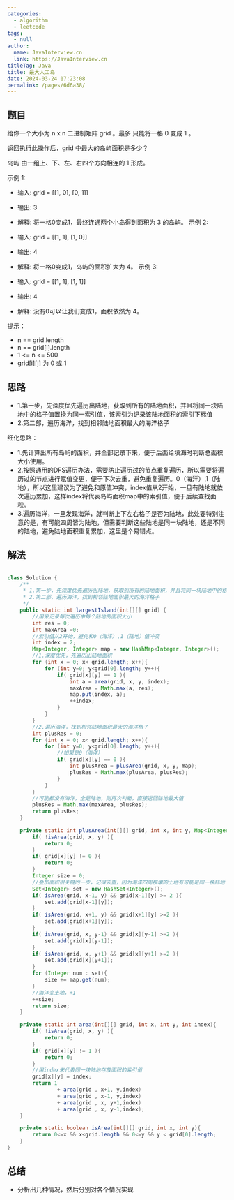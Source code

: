 ```yaml
---
categories: 
  - algorithm
  - leetcode
tags: 
  - null
author: 
  name: JavaInterview.cn
  link: https://JavaInterview.cn
titleTag: Java
title: 最大人工岛
date: 2024-03-24 17:23:08
permalink: /pages/6d6a38/
---
```



## 题目

给你一个大小为 n x n 二进制矩阵 grid 。最多 只能将一格 0 变成 1 。

返回执行此操作后，grid 中最大的岛屿面积是多少？

岛屿 由一组上、下、左、右四个方向相连的 1 形成。



示例 1:

* 输入: grid = [[1, 0], [0, 1]]
* 输出: 3
* 解释: 将一格0变成1，最终连通两个小岛得到面积为 3 的岛屿。
示例 2:

* 输入: grid = [[1, 1], [1, 0]]
* 输出: 4
* 解释: 将一格0变成1，岛屿的面积扩大为 4。
示例 3:

* 输入: grid = [[1, 1], [1, 1]]
* 输出: 4
* 解释: 没有0可以让我们变成1，面积依然为 4。


提示：

* n == grid.length
* n == grid[i].length
* 1 <= n <= 500
* grid[i][j] 为 0 或 1

## 思路

* 1.第一步，先深度优先遍历出陆地，获取到所有的陆地面积，并且将同一块陆地中的格子值置换为同一索引值，该索引为记录该陆地面积的索引下标值
* 2.第二部，遍历海洋，找到相邻陆地面积最大的海洋格子

细化思路：
* 1.先计算出所有岛屿的面积，并全部记录下来，便于后面给填海时判断总面积大小使用。
* 2.按照通用的DFS遍历办法，需要防止遍历过的节点重复遍历，所以需要将遍历过的节点进行赋值变更，便于下次去重，避免重复遍历。0（海洋）,1（陆地），所以这里建议为了避免和原值冲突，index值从2开始，一旦有陆地就依次遍历累加，这样index将代表岛屿面积map中的索引值，便于后续查找面积。
* 3.遍历海洋，一旦发现海洋，就判断上下左右格子是否为陆地，此处要特别注意的是，有可能四周皆为陆地，但需要判断这些陆地是同一块陆地，还是不同的陆地，避免陆地面积重复累加，这里是个易错点。
 

## 解法
```java

class Solution {
    /**
     * 1.第一步，先深度优先遍历出陆地，获取到所有的陆地面积，并且将同一块陆地中的格子值置换为同一索引值，该索引为记录该陆地面积的索引下标值
     * 2.第二部，遍历海洋，找到相邻陆地面积最大的海洋格子
     */
    public static int largestIsland(int[][] grid) {
        //用来记录每次遍历中每个陆地的面积大小
        int res = 0;
        int maxArea =0;
        //索引值从2开始，避免和0（海洋）,1（陆地）值冲突
        int index = 2;
        Map<Integer, Integer> map = new HashMap<Integer, Integer>();
        //1.深度优先，先遍历出陆地面积
        for (int x = 0; x< grid.length; x++){
            for (int y=0; y<grid[0].length; y++){
                if( grid[x][y] == 1 ){
                    int a = area(grid, x, y, index);
                    maxArea = Math.max(a, res);
                    map.put(index, a);
                    ++index;
                }
            }
        }
        //2.遍历海洋，找到相邻陆地面积最大的海洋格子
        int plusRes = 0;
        for (int x = 0; x< grid.length; x++){
            for (int y=0; y<grid[0].length; y++){
                //如果是0（海洋）
                if( grid[x][y] == 0 ){
                    int plusArea = plusArea(grid, x, y, map);
                    plusRes = Math.max(plusArea, plusRes);
                }
            }
        }
        //可能都没有海洋，全是陆地，则再次判断，直接返回陆地最大值
        plusRes = Math.max(maxArea, plusRes);
        return plusRes;
    }

    private static int plusArea(int[][] grid, int x, int y, Map<Integer, Integer> map){
        if( !isArea(grid, x, y) ){
            return 0;
        }
        if( grid[x][y] != 0 ){
            return 0;
        }
        Integer size = 0;
        //叠加面积很关键的一步，记得去重，因为海洋四周接壤的土地有可能是同一块陆地
        Set<Integer> set = new HashSet<Integer>();
        if( isArea(grid, x-1, y) && grid[x-1][y] >= 2 ){
            set.add(grid[x-1][y]);
        }
        if( isArea(grid, x+1, y) && grid[x+1][y] >=2 ){
            set.add(grid[x+1][y]);
        }
        if( isArea(grid, x, y-1) && grid[x][y-1] >=2 ){
            set.add(grid[x][y-1]);
        }
        if( isArea(grid, x, y+1) && grid[x][y+1] >=2 ){
            set.add(grid[x][y+1]);
        }
        for (Integer num : set){
            size += map.get(num);
        }
        //海洋变土地，+1
        ++size;
        return size;
    }

    private static int area(int[][] grid, int x, int y, int index){
        if( !isArea(grid, x, y) ){
            return 0;
        }
        if( grid[x][y] != 1 ){
            return 0;
        }
        //用index来代表同一块陆地存放面积的索引值
        grid[x][y] = index;
        return 1
                + area(grid , x+1, y,index)
                + area(grid , x-1, y,index)
                + area(grid , x, y+1,index)
                + area(grid , x, y-1,index);
    }

    private static boolean isArea(int[][] grid, int x, int y){
        return 0<=x && x<grid.length && 0<=y && y < grid[0].length;
    }
}
```

## 总结

- 分析出几种情况，然后分别对各个情况实现 
